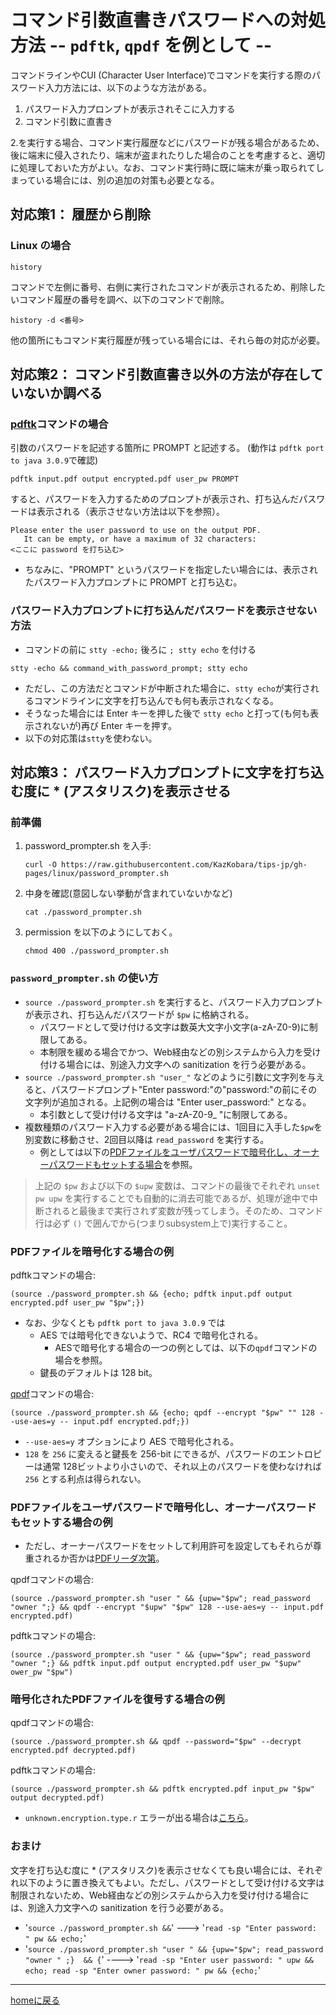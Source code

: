 # コマンド引数直書きパスワードへの対処方法 -- `pdftk`, `qpdf` を例として --

コマンドラインやCUI (Character User Interface)でコマンドを実行する際のパスワード入力方法には、以下のような方法がある。

1. パスワード入力プロンプトが表示されそこに入力する
2. コマンド引数に直書き

2.を実行する場合、コマンド実行履歴などにパスワードが残る場合があるため、後に端末に侵入されたり、端末が盗まれたりした場合のことを考慮すると、適切に処理しておいた方がよい。なお、コマンド実行時に既に端末が乗っ取られてしまっている場合には、別の追加の対策も必要となる。

## 対応策1： 履歴から削除

### Linux の場合

```shell
history
```

コマンドで左側に番号、右側に実行されたコマンドが表示されるため、削除したいコマンド履歴の番号を調べ、以下のコマンドで削除。

```shell
history -d <番号>
```

他の箇所にもコマンド実行履歴が残っている場合には、それら毎の対応が必要。

## 対応策2： コマンド引数直書き以外の方法が存在していないか調べる

### [pdftk](https://gitlab.com/pdftk-java/pdftk)コマンドの場合

引数のパスワードを記述する箇所に PROMPT と記述する。
(動作は `pdftk port to java 3.0.9`で確認)

```shell
pdftk input.pdf output encrypted.pdf user_pw PROMPT
```

すると、パスワードを入力するためのプロンプトが表示され、打ち込んだパスワードは表示される（表示させない方法は以下を参照）。

```console
Please enter the user password to use on the output PDF.
   It can be empty, or have a maximum of 32 characters:
<ここに password を打ち込む> 
```

- ちなみに、"PROMPT" というパスワードを指定したい場合には、表示されたパスワード入力プロンプトに PROMPT と打ち込む。

### パスワード入力プロンプトに打ち込んだパスワードを表示させない方法

- コマンドの前に `stty -echo;` 後ろに `; stty echo` を付ける  

```shell
stty -echo && command_with_password_prompt; stty echo
```

- ただし、この方法だとコマンドが中断された場合に、`stty echo`が実行されるコマンドラインに文字を打ち込んでも何も表示されなくなる。
- そうなった場合には Enter キーを押した後で `stty echo` と打って(も何も表示されないが)再び Enter キーを押す。
- 以下の対応策は`stty`を使わない。

## 対応策3： パスワード入力プロンプトに文字を打ち込む度に * (アスタリスク)を表示させる

### 前準備

1. password_prompter.sh を入手:

    ```console
    curl -O https://raw.githubusercontent.com/KazKobara/tips-jp/gh-pages/linux/password_prompter.sh
    ```

2. 中身を確認(意図しない挙動が含まれていないかなど)

    ```console
    cat ./password_prompter.sh
    ```

3. permission を以下のようにしておく。

    ```console
    chmod 400 ./password_prompter.sh
    ```

### `password_prompter.sh` の使い方

- `source ./password_prompter.sh` を実行すると、パスワード入力プロンプトが表示され、打ち込んだパスワードが `$pw` に格納される。
  - パスワードとして受け付ける文字は数英大文字小文字(a-zA-Z0-9)に制限してある。
  - 本制限を緩める場合でかつ、Web経由などの別システムから入力を受け付ける場合には、別途入力文字への sanitization を行う必要がある。
- `source ./password_prompter.sh "user_"` などのように引数に文字列を与えると、パスワードプロンプト"Enter password:"の"password:"の前にその文字列が追加される。上記例の場合は "Enter user_password:" となる。
  - 本引数として受け付ける文字は "a-zA-Z0-9_ "に制限してある。
- 複数種類のパスワード入力する必要がある場合には、1回目に入手した`$pw`を別変数に移動させ、2回目以降は `read_password` を実行する。
  - 例としては以下の[PDFファイルをユーザパスワードで暗号化し、オーナーパスワードもセットする場合](#PDFファイルをユーザパスワードで暗号化し、オーナーパスワードもセットする場合の例)を参照。

> 上記の `$pw` および以下の `$upw` 変数は、コマンドの最後でそれぞれ `unset pw upw` を実行することでも自動的に消去可能であるが、処理が途中で中断されると最後まで実行されず変数が残ってしまう。そのため、コマンド行は必ず `()` で囲んでから(つまりsubsystem上で)実行すること。

### PDFファイルを暗号化する場合の例

pdftkコマンドの場合:

```shell
(source ./password_prompter.sh && {echo; pdftk input.pdf output encrypted.pdf user_pw "$pw";})
```

- なお、少なくとも ```pdftk port to java 3.0.9``` では
  - AES では暗号化できないようで、RC4 で暗号化される。
    - AESで暗号化する場合の一つの例としては、以下の`qpdf`コマンドの場合を参照。
  - 鍵長のデフォルトは 128 bit。

[qpdf](https://sourceforge.net/projects/qpdf/)コマンドの場合:

```shell
(source ./password_prompter.sh && {echo; qpdf --encrypt "$pw" "" 128 --use-aes=y -- input.pdf encrypted.pdf;})
```

- `--use-aes=y` オプションにより AES で暗号化される。
- `128` を `256` に変えると鍵長を 256-bit にできるが、パスワードのエントロピーは通常 128ビットより小さいので、それ以上のパスワードを使わなければ `256` とする利点は得られない。

### PDFファイルをユーザパスワードで暗号化し、オーナーパスワードもセットする場合の例

- ただし、オーナーパスワードをセットして利用許可を設定してもそれらが尊重されるか否かは[PDFリーダ次第](https://www.antenna.co.jp/pdf/reference/SecurityEncryption.html#a06)。

qpdfコマンドの場合:

```shell
(source ./password_prompter.sh "user " && {upw="$pw"; read_password "owner ";} && qpdf --encrypt "$upw" "$pw" 128 --use-aes=y -- input.pdf encrypted.pdf)
```

pdftkコマンドの場合:

```shell
(source ./password_prompter.sh "user " && {upw="$pw"; read_password "owner ";} && pdftk input.pdf output encrypted.pdf user_pw "$upw" ower_pw "$pw")
```

### 暗号化されたPDFファイルを復号する場合の例

qpdfコマンドの場合:

```shell
(source ./password_prompter.sh && qpdf --password="$pw" --decrypt encrypted.pdf decrypted.pdf)
```

pdftkコマンドの場合:

```shell
(source ./password_prompter.sh && pdftk encrypted.pdf input_pw "$pw" output decrypted.pdf)
```

- `unknown.encryption.type.r` エラーが出る場合は[こちら](https://kazkobara.github.io/tips-jp/linux/pdftk_unknown_encryption_type_r.html)。

### おまけ

文字を打ち込む度に * (アスタリスク)を表示させなくても良い場合には、それぞれ以下のように置き換えてもよい。ただし、パスワードとして受け付ける文字は制限されないため、Web経由などの別システムから入力を受け付ける場合には、別途入力文字への sanitization を行う必要がある。

- '`source ./password_prompter.sh &&`' ---> '`read -sp "Enter password: " pw && echo;`'
- '`source ./password_prompter.sh "user " && {upw="$pw"; read_password "owner " ;}  && {`' ----> '`read -sp "Enter user password: " upw && echo; read -sp "Enter owner password: " pw && {echo;`'

---
[homeに戻る](https://kazkobara.github.io/)
